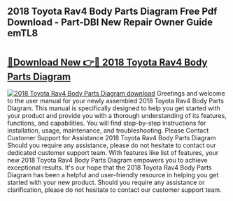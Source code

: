 ## 2018 Toyota Rav4 Body Parts Diagram Free Pdf Download - Part-DBI New Repair Owner Guide emTL8

# <h2><a href="http://dfkj90k.blite.top/?on=2018+Toyota+Rav4+Body+Parts+Diagram">🔗Download New 👉🔴 2018 Toyota Rav4 Body Parts Diagram</a></h2>

[![2018 Toyota Rav4 Body Parts Diagram download](https://i.imgur.com/lujVjoI.png)](http://dfkj90k.blite.top/?on=2018+Toyota+Rav4+Body+Parts+Diagram)
Greetings and welcome to the user manual for your newly assembled 2018 Toyota Rav4 Body Parts Diagram. This manual is specifically designed to help you get started with your product and provide you with a thorough understanding of its features, functions, and capabilities. You will find step-by-step instructions for installation, usage, maintenance, and troubleshooting. Please Contact Customer Support for Assistance 2018 Toyota Rav4 Body Parts Diagram Should you require any assistance, please do not hesitate to contact our dedicated customer support team. With features like list of features, your new 2018 Toyota Rav4 Body Parts Diagram empowers you to achieve exceptional results. It's our hope that the 2018 Toyota Rav4 Body Parts Diagram has been a helpful and user-friendly resource in helping you get started with your new product. Should you require any assistance or clarification, please do not hesitate to contact our customer support team.
